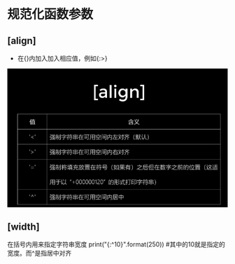 # 规范化函数参数

## [align]

+ 在{}内加入加入相应值，例如{:>}

![image-20230218231219328](./python笔记(从格式化字符串开始).assets/image-20230218231219328-1676733147594-1.png)

## [width]

在括号内用来指定字符串宽度
print("{:^10}".format(250)) #其中的10就是指定的宽度。而^是指居中对齐